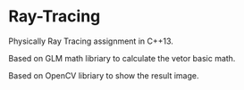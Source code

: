 # Ray-Tracing
Physically  Ray Tracing assignment in C++13.

Based on GLM math libriary to calculate the vetor basic math.

Based on OpenCV libriary to show the result image.

